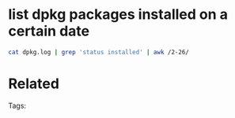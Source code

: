 # list dpkg packages installed on a certain date
```bash
cat dpkg.log | grep 'status installed' | awk /2-26/
```

# Related


Tags:

    
